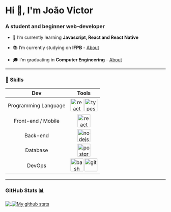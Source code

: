 <h1 align="left">Hi 👋, I'm João Victor</h1>
<h3 align="left">A student and beginner web-developer</h3>


- 🌱 I’m currently learning **Javascript, React and React Native** 
 
- 📚 I’m currently studying on **IFPB**  - [About](https://www.ifpb.edu.br/campinagrande) 
  
- 🎓 I’m graduating in **Computer Engineering**  - [About](https://estudante.ifpb.edu.br/cursos/28/)
  
 <hr>
  
<h3> 🚀 Skills </h3>

| Dev | Tools |
|:--:|:--:|
| Programming Language|<img src="https://devicons.github.io/devicon/devicon.git/icons/javascript/javascript-original.svg" alt="react" width="40" height="40"/> <img src="https://devicons.github.io/devicon/devicon.git/icons/typescript/typescript-original.svg" alt="typescript" width="40" height="40"/>|
| Front-end / Mobile|<img src="https://devicons.github.io/devicon/devicon.git/icons/react/react-original-wordmark.svg" alt="react" width="40" height="40"/>|
| Back-end | <img src="https://devicons.github.io/devicon/devicon.git/icons/nodejs/nodejs-original.svg" alt="nodejs" width="40" height="40"/>  |
| Database | <img src="https://devicons.github.io/devicon/devicon.git/icons/postgresql/postgresql-original-wordmark.svg" alt="postgresql" width="40" height="40"/>  |
| DevOps | <img src="https://www.vectorlogo.zone/logos/gnu_bash/gnu_bash-icon.svg" alt="bash" width="40" height="40"/> <img src="https://www.vectorlogo.zone/logos/git-scm/git-scm-icon.svg" alt="git" width="40" height="40"/>|


 <hr>
 
<h3> GitHub Stats 📊 </h3>
<a href="https://github.com/anuraghazra/github-readme-stats">
  <img align="center" src="https://github-readme-stats.anuraghazra1.vercel.app/api/top-langs/?username=joaovictornsv&layout=compact" />
</a>
<a href="https://github.com/anuraghazra/github-readme-stats">
  <img align="center" src="https://github-readme-stats.anuraghazra1.vercel.app/api?username=joaovictornsv&hide=prs,issues,contribs&show_icons=true&theme=radical" alt="My github stats" />
</a>  
